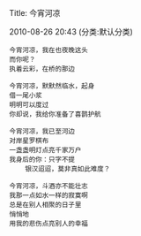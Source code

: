 Title: 今宵河凉

2010-08-26 20:43 (分类:默认分类)

```
今宵河凉，我在也夜晚这头
而你呢？
执着云彩，在桥的那边

今宵河凉，默默然临水，起身
借一尾小浆
明明可以度过
你却说，我给你准备了喜鹊护航

今宵河凉，我已至河边
对岸星罗棋布
一盏盏明灯点亮千家万户
我身后的你：只字不提
    银汉迢迢，莫非真如此难度？

今宵河凉，斗酒亦不能壮志
我那一点如水一样的寂寞啊
总是在别人相聚的日子里
悄悄地
用我的悲伤点亮别人的幸福
```